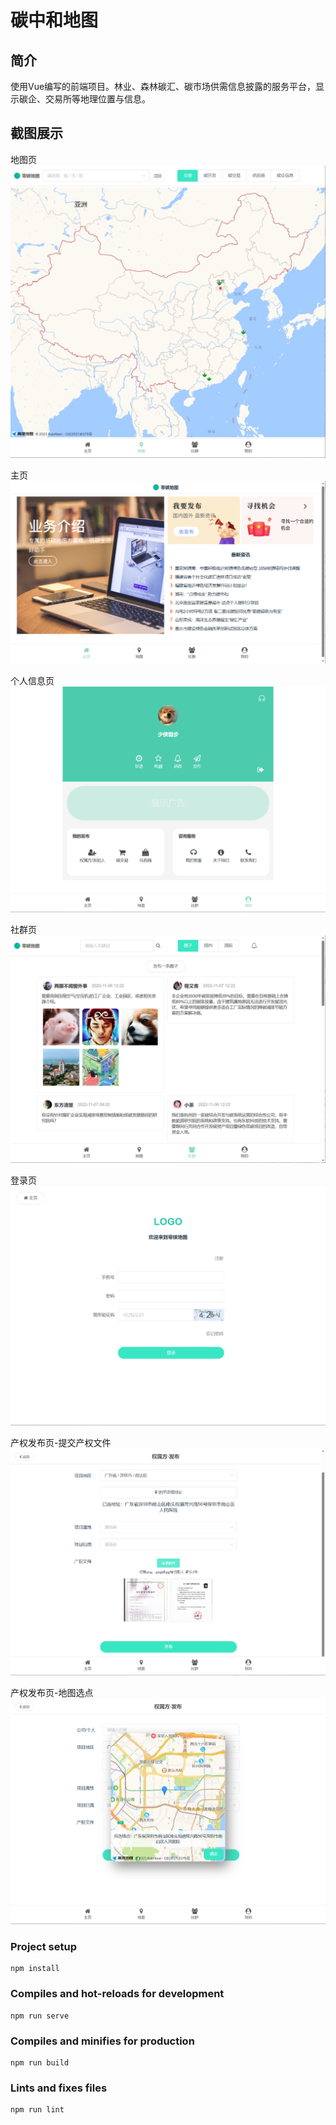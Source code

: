 # 碳中和地图

## 简介
使用Vue编写的前端项目。林业、森林碳汇、碳市场供需信息披露的服务平台，显示碳企、交易所等地理位置与信息。

## 截图展示

地图页
![地图页](https://github.com/Zhuhoim/zeroCarbonMap/blob/master/screen_picture/map.png)

主页
![主页](https://github.com/Zhuhoim/zeroCarbonMap/blob/master/screen_picture/home.png)

个人信息页
![个人信息页](https://github.com/Zhuhoim/zeroCarbonMap/blob/master/screen_picture/info_logined.png)

社群页
![社区页](https://github.com/Zhuhoim/zeroCarbonMap/blob/master/screen_picture/group.png)

登录页
![登录页](https://github.com/Zhuhoim/zeroCarbonMap/blob/master/screen_picture/login.png)

产权发布页-提交产权文件
![产权发布页-提交产权文件](https://github.com/Zhuhoim/zeroCarbonMap/blob/master/screen_picture/input_img.png)

产权发布页-地图选点
![产权发布页-地图选点](https://github.com/Zhuhoim/zeroCarbonMap/blob/master/screen_picture/select_location.png)

### Project setup
```
npm install
```

### Compiles and hot-reloads for development
```
npm run serve
```

### Compiles and minifies for production
```
npm run build
```

### Lints and fixes files
```
npm run lint
```
